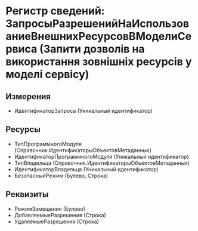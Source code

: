 ﻿# Регистр сведений: ЗапросыРазрешенийНаИспользованиеВнешнихРесурсовВМоделиСервиса (Запити дозволів на використання зовнішніх ресурсів у моделі сервісу)

## Измерения

- ИдентификаторЗапроса (Уникальный идентификатор)

## Ресурсы

- ТипПрограммногоМодуля (Справочник.ИдентификаторыОбъектовМетаданных)
- ИдентификаторПрограммногоМодуля (Уникальный идентификатор)
- ТипВладельца (Справочник.ИдентификаторыОбъектовМетаданных)
- ИдентификаторВладельца (Уникальный идентификатор)
- БезопасныйРежим (Булево, Строка)

## Реквизиты

- РежимЗамещения (Булево)
- ДобавляемыеРазрешения (Строка)
- УдаляемыеРазрешения (Строка)

